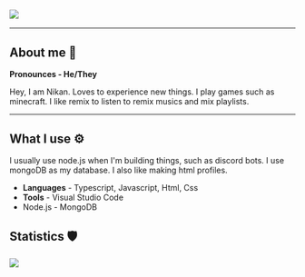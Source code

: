 <h3 align="left">
    <a href="#"> 
    <img src="https://readme-typing-svg.herokuapp.com?color=B4A8F1&lines=Hello!;Hello+there!;I+am+Nikan!&size=25" />
    </a>
</h3>

---

## About me 👋

**Pronounces - He/They**

Hey, I am Nikan. Loves to experience new things. I play games such as minecraft. I like remix to listen to remix musics and mix playlists.

---

## What I use ⚙️

I usually use node.js when I'm building things, such as discord bots. I use mongoDB as my database. I also like making html profiles.

-    **Languages** - Typescript, Javascript, Html, Css
-    **Tools** - Visual Studio Code
-    Node.js - MongoDB


## Statistics 🛡

<img align="left" style="padding=0;width=30%;" src="https://gh-stats.didinele.me/api/?username=NikanWasTaken&show_icons=true&title_color=B4A8F1&text_color=B4A8F1&bg_color=00000000&hide_border=true&icon_color=B4A8F1&hide_title=false&count_private=true"/>



